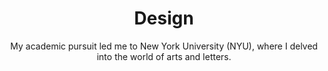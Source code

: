 ---
#preview
title: Design
subtitle: My academic pursuit led me to <span class='mil-accent'>New York University</span> (NYU), where I delved into the world of arts and letters.
---